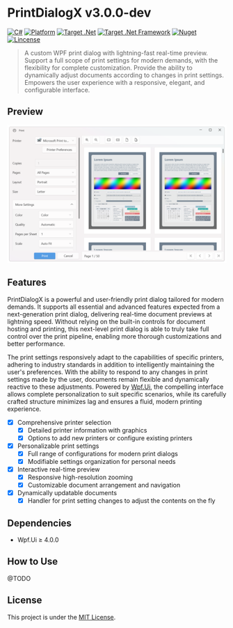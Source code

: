 # PrintDialogX v3.0.0-dev

[![C#](https://img.shields.io/badge/C%23-100%25-blue.svg?style=flat-square)](#)
[![Platform](https://img.shields.io/badge/Platform-WPF-green.svg?style=flat-square)](#)
[![Target .Net](https://img.shields.io/badge/.Net-%E2%89%A56.0-green.svg?style=flat-square)](#)
[![Target .Net Framework](https://img.shields.io/badge/.Net%20Framework-%E2%89%A54.7.2-green.svg?style=flat-square)](#)
[![Nuget](https://img.shields.io/nuget/v/PrintDialogX?label=Nuget&style=flat-square&logo=nuget)](https://www.nuget.org/packages/PrintDialogX)
[![Lincense](https://img.shields.io/github/license/Fei-Sheng-Wu/PrintDialogX?label=License&style=flat-square)](https://github.com/Fei-Sheng-Wu/PrintDialogX/blob/master/LICENSE.txt)

> A custom WPF print dialog with lightning-fast real-time preview. Support a full scope of print settings for modern demands, with the flexibility for complete customization. Provide the ability to dynamically adjust documents according to changes in print settings. Empowers the user experience with a responsive, elegant, and configurable interface.

## Preview

![Screenshot](https://github.com/Fei-Sheng-Wu/PrintDialogX/blob/master/preview.png)

## Features

PrintDialogX is a powerful and user-friendly print dialog tailored for modern demands. It supports all essential and advanced features expected from a next-generation print dialog, delivering real-time document previews at lightning speed. Without relying on the built-in controls for document hosting and printing, this next-level print dialog is able to truly take full control over the print pipeline, enabling more thorough customizations and better performance.

The print settings responsively adapt to the capabilities of specific printers, adhering to industry standards in addition to intelligently maintaining the user's preferences. With the ability to respond to any changes in print settings made by the user, documents remain flexible and dynamically reactive to these adjustments. Powered by [Wpf.Ui](https://wpfui.lepo.co/index.html), the compelling interface allows complete personalization to suit specific scenarios, while its carefully crafted structure minimizes lag and ensures a fluid, modern printing experience.

- [x] Comprehensive printer selection
  - [x] Detailed printer information with graphics
  - [x] Options to add new printers or configure existing printers
- [x] Personalizable print settings
  - [x] Full range of configurations for modern print dialogs
  - [x] Modifiable settings organization for personal needs
- [x] Interactive real-time preview
  - [x] Responsive high-resolution zooming
  - [x] Customizable document arrangement and navigation
- [x] Dynamically updatable documents
  - [x] Handler for print setting changes to adjust the contents on the fly

## Dependencies

- Wpf.Ui ≥ 4.0.0

## How to Use

@TODO

## License

This project is under the [MIT License](https://github.com/Fei-Sheng-Wu/PrintDialogX/blob/master/LICENSE.txt).
